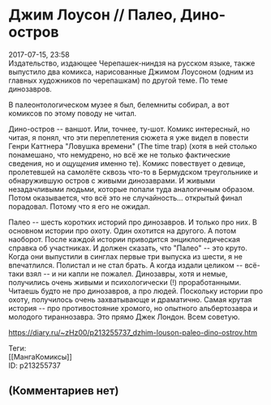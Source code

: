 Джим Лоусон // Палео, Дино-остров
=================================

  
2017-07-15, 23:58  
 Издательство, издающее Черепашек-ниндзя на русском языке, также выпустило два комикса, нарисованные Джимом Лоусоном (одним из главных художников по черепашкам) по другой теме. По теме динозавров.   
   
 В палеонтологическом музее я был, белемниты собирал, а вот комиксов по этому поводу не читал.   
   
 Дино-остров -- ваншот. Или, точнее, ту-шот. Комикс интересный, но читая, я понял, что эти переплетения сюжета я уже видел в повести Генри Каттнера "Ловушка времени" (The time trap) (хотя в ней столько понамешано, что немудрено, но всё же не только фактические сведения, но и  *ощущения*  именно те). Комикс повествует о девице, пролетевшей на самолёте сквозь что-то в Бермудском треугольнике и обнаружившую остров с живыми динозаврами. И живыми незадачливыми людьми, которые попали туда аналогичным образом. Потом оказывается, что всё это не случайность... открытый финал порадовал. Потому что я его не ожидал.   
   
 Палео -- шесть коротких историй про динозавров. И только про них. В основном истории про охоту. Один охотится на другого. А потом наоборот. После каждой истории приводится энциклопедическая справка об участниках. И должен сказать, что "Палео" -- это круто. Когда они выпустили в синглах первые три выпуска из шести, я не впечатлился. Полистал и не стал брать. А когда издали целиком -- всё-таки взял -- и ни капли не пожалел. Динозавры, хотя и немые, получились очень живыми и психологически (!) проработанными. Читаешь будто не про динозавров, а про людей. Поскольку истории про охоту, получилось очень захватывающе и драматично. Самая крутая история -- про противостояние хромого, но опытного альбертозавра и молодого тираннозавра. Это прямо Джек Лондон. Всем советую.   
  
<https://diary.ru/~zHz00/p213255737_dzhim-louson-paleo-dino-ostrov.htm>  
  
Теги:  
[[МангаКомиксы]]  
ID: p213255737  


(Комментариев нет)
------------------